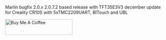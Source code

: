 Marlin bugfix 2.0.x 2.0.7.2 based release with TFT35E3V3 december update for Creality CR10S with 5xTMC2209UART, BlTouch and UBL

<a href="https://www.paypal.me/BsCmOD" target="_blank"><img src="https://cdn.buymeacoffee.com/buttons/default-orange.png" alt="Buy Me A Coffee" style="height: 51px !important;width: 217px !important;" ></a>

